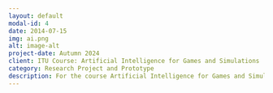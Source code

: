 ```yaml
---
layout: default
modal-id: 4
date: 2014-07-15
img: ai.png
alt: image-alt
project-date: Autumn 2024
client: ITU Course: Artificial Intelligence for Games and Simulations
category: Research Project and Prototype
description: For the course Artificial Intelligence for Games and Simulations I worked in a fantastic group where we decided to investigate complex game environments using neuroevolution. For our project we made use of UnitySharpNEAT and a Celeste Classic environment to see if agents could learn how to masterfully navigate Celeste levels using the NEAT algorithm.
---
```

